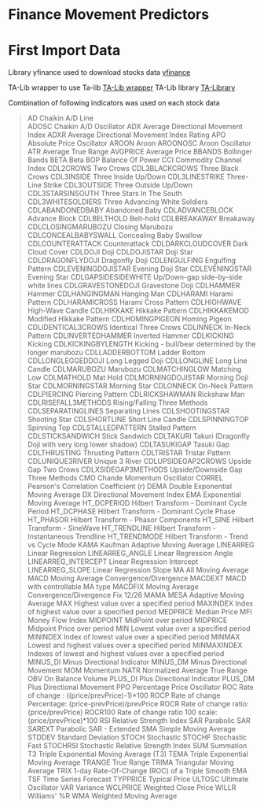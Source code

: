 # Finance Movement Predictors

# First Import Data
Library yfinance used to download stocks data [yfinance](https://pypi.org/project/yfinance/)

TA-Lib wrapper to use Ta-lib [TA-Lib wrapper](https://github.com/mrjbq7/ta-lib)
TA-Lib library [TA-Library](https://ta-lib.org/)

Combination of following indicators was used on each stock data
>AD                  Chaikin A/D Line<br />
>ADOSC               Chaikin A/D Oscillator
>ADX                 Average Directional Movement Index
>ADXR                Average Directional Movement Index Rating
>APO                 Absolute Price Oscillator
>AROON               Aroon
>AROONOSC            Aroon Oscillator
>ATR                 Average True Range
>AVGPRICE            Average Price
>BBANDS              Bollinger Bands
>BETA                Beta
>BOP                 Balance Of Power
>CCI                 Commodity Channel Index
>CDL2CROWS           Two Crows
>CDL3BLACKCROWS      Three Black Crows
>CDL3INSIDE          Three Inside Up/Down
>CDL3LINESTRIKE      Three-Line Strike 
>CDL3OUTSIDE         Three Outside Up/Down
>CDL3STARSINSOUTH    Three Stars In The South
>CDL3WHITESOLDIERS   Three Advancing White Soldiers
>CDLABANDONEDBABY    Abandoned Baby
>CDLADVANCEBLOCK     Advance Block
>CDLBELTHOLD         Belt-hold
>CDLBREAKAWAY        Breakaway
>CDLCLOSINGMARUBOZU  Closing Marubozu
>CDLCONCEALBABYSWALL Concealing Baby Swallow
>CDLCOUNTERATTACK    Counterattack
>CDLDARKCLOUDCOVER   Dark Cloud Cover
>CDLDOJI             Doji
>CDLDOJISTAR         Doji Star
>CDLDRAGONFLYDOJI    Dragonfly Doji
>CDLENGULFING        Engulfing Pattern
>CDLEVENINGDOJISTAR  Evening Doji Star
>CDLEVENINGSTAR      Evening Star
>CDLGAPSIDESIDEWHITE Up/Down-gap side-by-side white lines
>CDLGRAVESTONEDOJI   Gravestone Doji
>CDLHAMMER           Hammer
>CDLHANGINGMAN       Hanging Man
>CDLHARAMI           Harami Pattern
>CDLHARAMICROSS      Harami Cross Pattern
>CDLHIGHWAVE         High-Wave Candle
>CDLHIKKAKE          Hikkake Pattern
>CDLHIKKAKEMOD       Modified Hikkake Pattern
>CDLHOMINGPIGEON     Homing Pigeon
>CDLIDENTICAL3CROWS  Identical Three Crows
>CDLINNECK           In-Neck Pattern
>CDLINVERTEDHAMMER   Inverted Hammer
>CDLKICKING          Kicking
>CDLKICKINGBYLENGTH  Kicking - bull/bear determined by the longer marubozu
>CDLLADDERBOTTOM     Ladder Bottom
>CDLLONGLEGGEDDOJI   Long Legged Doji
>CDLLONGLINE         Long Line Candle
>CDLMARUBOZU         Marubozu
>CDLMATCHINGLOW      Matching Low
>CDLMATHOLD          Mat Hold
>CDLMORNINGDOJISTAR  Morning Doji Star
>CDLMORNINGSTAR      Morning Star
>CDLONNECK           On-Neck Pattern
>CDLPIERCING         Piercing Pattern
>CDLRICKSHAWMAN      Rickshaw Man
>CDLRISEFALL3METHODS Rising/Falling Three Methods
>CDLSEPARATINGLINES  Separating Lines
>CDLSHOOTINGSTAR     Shooting Star
>CDLSHORTLINE        Short Line Candle
>CDLSPINNINGTOP      Spinning Top
>CDLSTALLEDPATTERN   Stalled Pattern
>CDLSTICKSANDWICH    Stick Sandwich
>CDLTAKURI           Takuri (Dragonfly Doji with very long lower shadow)
>CDLTASUKIGAP        Tasuki Gap
>CDLTHRUSTING        Thrusting Pattern
>CDLTRISTAR          Tristar Pattern
>CDLUNIQUE3RIVER     Unique 3 River
>CDLUPSIDEGAP2CROWS  Upside Gap Two Crows
>CDLXSIDEGAP3METHODS Upside/Downside Gap Three Methods
>CMO                 Chande Momentum Oscillator
>CORREL              Pearson's Correlation Coefficient (r)
>DEMA                Double Exponential Moving Average
>DX                  Directional Movement Index
>EMA                 Exponential Moving Average
>HT_DCPERIOD         Hilbert Transform - Dominant Cycle Period
>HT_DCPHASE          Hilbert Transform - Dominant Cycle Phase
>HT_PHASOR           Hilbert Transform - Phasor Components
>HT_SINE             Hilbert Transform - SineWave
>HT_TRENDLINE        Hilbert Transform - Instantaneous Trendline
>HT_TRENDMODE        Hilbert Transform - Trend vs Cycle Mode
>KAMA                Kaufman Adaptive Moving Average
>LINEARREG           Linear Regression
>LINEARREG_ANGLE     Linear Regression Angle
>LINEARREG_INTERCEPT Linear Regression Intercept
>LINEARREG_SLOPE     Linear Regression Slope
>MA                  All Moving Average
>MACD                Moving Average Convergence/Divergence
>MACDEXT             MACD with controllable MA type
>MACDFIX             Moving Average Convergence/Divergence Fix 12/26
>MAMA                MESA Adaptive Moving Average
>MAX                 Highest value over a specified period
>MAXINDEX            Index of highest value over a specified period
>MEDPRICE            Median Price
>MFI                 Money Flow Index
>MIDPOINT            MidPoint over period
>MIDPRICE            Midpoint Price over period
>MIN                 Lowest value over a specified period
>MININDEX            Index of lowest value over a specified period
>MINMAX              Lowest and highest values over a specified period
>MINMAXINDEX         Indexes of lowest and highest values over a specified period
>MINUS_DI            Minus Directional Indicator
>MINUS_DM            Minus Directional Movement
>MOM                 Momentum
>NATR                Normalized Average True Range
>OBV                 On Balance Volume
>PLUS_DI             Plus Directional Indicator
>PLUS_DM             Plus Directional Movement
>PPO                 Percentage Price Oscillator
>ROC                 Rate of change : ((price/prevPrice)-1)*100
>ROCP                Rate of change Percentage: (price-prevPrice)/prevPrice
>ROCR                Rate of change ratio: (price/prevPrice)
>ROCR100             Rate of change ratio 100 scale: (price/prevPrice)*100
>RSI                 Relative Strength Index
>SAR                 Parabolic SAR
>SAREXT              Parabolic SAR - Extended
>SMA                 Simple Moving Average
>STDDEV              Standard Deviation
>STOCH               Stochastic
>STOCHF              Stochastic Fast
>STOCHRSI            Stochastic Relative Strength Index
>SUM                 Summation
>T3                  Triple Exponential Moving Average (T3)
>TEMA                Triple Exponential Moving Average
>TRANGE              True Range
>TRIMA               Triangular Moving Average
>TRIX                1-day Rate-Of-Change (ROC) of a Triple Smooth EMA
>TSF                 Time Series Forecast
>TYPPRICE            Typical Price
>ULTOSC              Ultimate Oscillator
>VAR                 Variance
>WCLPRICE            Weighted Close Price
>WILLR               Williams' %R
>WMA                 Weighted Moving Average
